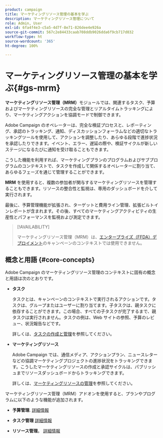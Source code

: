 ```yaml
---
product: campaign
title: マーケティングリソース管理の基本を学ぶ
description: マーケティングリソース管理について
role: Admin, User
exl-id: 6fa4f4e3-c5a5-4d7f-8e71-826dee4e926a
source-git-commit: 567c2e84433caab708ddb9026dda6f9cb717d032
workflow-type: ht
source-wordcount: '365'
ht-degree: 100%

---
```


# マーケティングリソース管理の基本を学ぶ{#gs-mrm}

**マーケティングリソース管理（MRM）**&#x200B;モジュールでは、関連するタスク、予算およびマーケティングリソースの完全な管理とリアルタイムトラッキングにより、マーケティングアクションを協調モードで制御できます。

Adobe Campaign のオペレーターは、完全な検証プロセスと、レポーティング、承認のトラッキング、通知、ディスカッションフォーラムなどの適切なトラッキングツールを使用して、アクションを調整したり、あらゆる段階で進捗状況を承認したりできます。イベント、エラー、遅延の際や、検証サイクルが新しいステージになるたびに通知を受け取ることもできます。

こうした機能を利用すれば、マーケティングプランのプログラムおよびサブプログラムのコンテキストで、タスクを作成して関係するオペレーターに割り当て、あらゆるフェーズを通じて管理することができます。

**MRM** を使用すると、複数の参加者が関与するマーケティングリソースを管理することもできます。リソースの整合性と監視は、専用のダッシュボードを介して実行されます。

最後に、予算管理機能が拡張され、ターゲットと費用ライン管理、拡張ビルトインレポートが含まれます。その後、すべてのマーケティングアクティビティの生産性とパフォーマンスを監視および測定できます。

>[!AVAILABILITY]
>
>マーケティングリソース管理（MRM）は、[エンタープライズ（FFDA）デプロイメント](../../v8/architecture/enterprise-deployment.md)のキャンペーンのコンテキストでは使用できません。

## 概念と用語 {#core-concepts}

Adobe Campaign のマーケティングリソース管理のコンテキストに固有の概念と用語は次のとおりです。

* **タスク**

  タスクとは、キャンペーンのコンテキストで実行されるアクションです。タスクは、グループまたはユーザーに割り当てます。子タスクは、親タスクに依存することができます。この場合、すべての子タスクが完了するまで、親タスクは実行されません。タスクの例は、Web サイトの参照、予算のレビュー、状況報告などです。

  詳しくは、[タスクの作成と管理](creating-and-managing-tasks.md)を参照してください。

* **マーケティングリソース**

  Adobe Campaign では、通信メディア、アクションプラン、ニュースレターなどの協調マーケティングプロジェクトの進捗状況をトラッキングできます。こうしたマーケティングリソースの作成と承認サイクルは、パブリッシュまでリソースダッシュボードからトラッキングできます。

  詳しくは、[マーケティングリソースの管理](managing-marketing-resources.md)を参照してください。

<!--
>[!NOTE]
>
>For more on Adobe Campaign workspace, refer to [this section](../../platform/using/adobe-campaign-workspace.md).
>  
>Deliveries and communication channels are detailed in [this section](../../delivery/using/steps-about-delivery-creation-steps.md).  
>
>Marketing campaign functionalities are detailed in [this section](../../campaign/using/accessing-marketing-campaigns.md).
-->

マーケティングリソース管理（MRM）アドオンを使用すると、プランやプログラムに以下のような機能が追加されます。

* **予算管理**. [詳細情報](controlling-costs.md)

* **タスク管理** [詳細情報](creating-and-managing-tasks.md)

* **リソース管理**。 [詳細情報](managing-marketing-resources.md)
